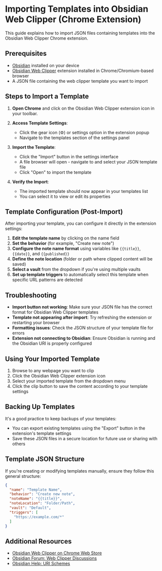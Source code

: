 # Importing Templates into Obsidian Web Clipper (Chrome Extension)

This guide explains how to import JSON files containing templates into the Obsidian Web Clipper Chrome extension.

## Prerequisites

- [Obsidian](https://obsidian.md/) installed on your device
- [Obsidian Web Clipper](https://chrome.google.com/webstore/detail/obsidian-web-clipper/plplajofbhcfhdpkhoibkocphcmjlkmi) extension installed in Chrome/Chromium-based browser
- A JSON file containing the web clipper template you want to import

## Steps to Import a Template

1. **Open Chrome** and click on the Obsidian Web Clipper extension icon in your toolbar.

2. **Access Template Settings**:
   - Click the gear icon (⚙️) or settings option in the extension popup
   - Navigate to the templates section of the settings panel

3. **Import the Template**:
   - Click the "Import" button in the settings interface
   - A file browser will open - navigate to and select your JSON template file
   - Click "Open" to import the template

4. **Verify the Import**:
   - The imported template should now appear in your templates list
   - You can select it to view or edit its properties

## Template Configuration (Post-Import)

After importing your template, you can configure it directly in the extension settings:

1. **Edit the template name** by clicking on the name field
2. **Set the behavior** (for example, "Create new note")
3. **Configure the note name format** using variables like `{{title}}`, `{{date}}`, and `{{published}}`
4. **Define the note location** (folder or path where clipped content will be saved)
5. **Select a vault** from the dropdown if you're using multiple vaults
6. **Set up template triggers** to automatically select this template when specific URL patterns are detected

## Troubleshooting

- **Import button not working**: Make sure your JSON file has the correct format for Obsidian Web Clipper templates
- **Template not appearing after import**: Try refreshing the extension or restarting your browser
- **Formatting issues**: Check the JSON structure of your template file for errors
- **Extension not connecting to Obsidian**: Ensure Obsidian is running and the Obsidian URI is properly configured

## Using Your Imported Template

1. Browse to any webpage you want to clip
2. Click the Obsidian Web Clipper extension icon
3. Select your imported template from the dropdown menu
4. Click the clip button to save the content according to your template settings

## Backing Up Templates

It's a good practice to keep backups of your templates:
- You can export existing templates using the "Export" button in the extension's template settings
- Save these JSON files in a secure location for future use or sharing with others

## Template JSON Structure

If you're creating or modifying templates manually, ensure they follow this general structure:
```json
{
  "name": "Template Name",
  "behavior": "Create new note",
  "noteName": "{{title}}",
  "noteLocation": "Folder/Path",
  "vault": "Default",
  "triggers": [
    "https://example.com/*"
  ]
}
```

## Additional Resources

- [Obsidian Web Clipper on Chrome Web Store](https://obsidian.md/clipper)
- [Obsidian Forum: Web Clipper Discussions](https://forum.obsidian.md/tag/web-clipper)
- [Obsidian Help: URI Schemes](https://help.obsidian.md/Advanced+topics/Using+obsidian+URI)
